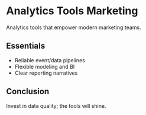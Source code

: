 # Analytics Tools Marketing

Analytics tools that empower modern marketing teams.

## Essentials
- Reliable event/data pipelines
- Flexible modeling and BI
- Clear reporting narratives

## Conclusion
Invest in data quality; the tools will shine.
